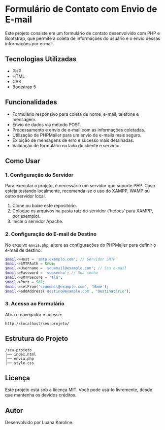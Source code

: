 # Formulário de Contato com Envio de E-mail

Este projeto consiste em um formulário de contato desenvolvido com PHP e Bootstrap, que permite a coleta de informações do usuário e o envio dessas informações por e-mail.

## Tecnologias Utilizadas
- PHP
- HTML
- CSS
- Bootstrap 5

## Funcionalidades
- Formulário responsivo para coleta de nome, e-mail, telefone e mensagem.
- Envio de dados via método POST.
- Processamento e envio de e-mail com as informações coletadas.
- Utilização de PHPMailer para um envio de e-mails mais seguro.
- Exibição de mensagens de erro e sucesso mais detalhadas.
- Validação de formulário no lado do cliente e servidor.

## Como Usar

### 1. Configuração do Servidor
Para executar o projeto, é necessário um servidor que suporte PHP. Caso esteja testando localmente, recomenda-se o uso do XAMPP, WAMP ou outro servidor local.

1. Clone ou baixe este repositório.
2. Coloque os arquivos na pasta raiz do servidor (‘htdocs’ para XAMPP, por exemplo).
3. Inicie o servidor Apache.

### 2. Configuração do E-mail de Destino
No arquivo `envia.php`, altere as configurações do PHPMailer para definir o e-mail de destino:
```php
$mail->Host = 'smtp.exemplo.com'; // Servidor SMTP
$mail->SMTPAuth = true;
$mail->Username = 'seuemail@example.com'; // Seu e-mail
$mail->Password = 'suasenha'; // Sua senha
$mail->SMTPSecure = 'tls';
$mail->Port = 587;
$mail->setFrom('seuemail@example.com', 'Nome');
$mail->addAddress('destino@example.com', 'Destinatário');
```

### 3. Acesso ao Formulário
Abra o navegador e acesse:
```
http://localhost/seu-projeto/
```

## Estrutura do Projeto
```
/seu-projeto
│── index.html        
│── envia.php         
│── style.css            
```


## Licença
Este projeto está sob a licença MIT. Você pode usá-lo livremente, desde que mantenha os devidos créditos.

## Autor
Desenvolvido por Luana Karoline.

